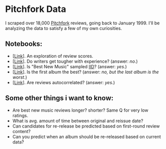 # Pitchfork Data

I scraped over 18,000 [Pitchfork](http://pitchfork.com/) reviews, going back to January 1999. I'll be analyzing the data to satisfy a few of my own curiosities.

## Notebooks:

- [[Link](notebooks/review-score-exploration.ipynb)]. An exploration of review scores.
- [[Link](notebooks/reviewer-development.ipynb)]. Do writers get tougher with experience? (answer: *no*.)
- [[Link](notebooks/best-new-music-iid.ipynb)]. Is "Best New Music" sampled [IID](https://en.wikipedia.org/wiki/Independent_and_identically_distributed_random_variables)? (answer: *yes*.)
- [[Link](notebooks/artist-development.ipynb)]. Is the first album the best? (answer: *no, but the last album is the worst*.)
- [[Link](notebooks/author-autocorrelation.ipynb)]. Are reviews autocorrelated? (answer: *yes*.)


## Some other things i want to know:

- Are best new music reviews longer? shorter? Same Q for very low ratings.
- What is avg. amount of time between original and reissue date?
- Can candidates for re-release be predicted based on first-round review content? 
- Can you predict when an album should be re-released based on current data?
